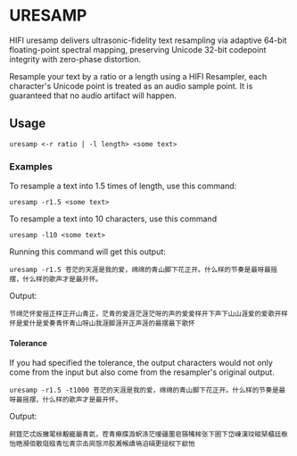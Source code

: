 # URESAMP

HIFI uresamp delivers ultrasonic-fidelity text resampling via adaptive 64-bit floating-point spectral mapping, preserving Unicode 32-bit codepoint integrity with zero-phase distortion.

Resample your text by a ratio or a length using a HIFI Resampler, each character's Unicode point is treated as an audio sample point. It is guaranteed that no audio artifact will happen.

## Usage

```
uresamp <-r ratio | -l length> <some text>
```

### Examples

To resample a text into 1.5 times of length, use this command:
```
uresamp -r1.5 <some text>
```

To resample a text into 10 characters, use this command
```
uresamp -l10 <some text>
```

Running this command will get this output:
```
uresamp -r1.5 苍茫的天涯是我的爱，绵绵的青山脚下花正开。什么样的节奏是最呀最摇摆，什么样的歌声才是最开怀。
```
Output:
```
节绵茫怀爱摇正样正开山青正，茫青的爱涯茫涯茫呀的声的爱爱样开下声下山山涯爱的爱歌开样怀是爱什是爱奏青怀青山呀山我涯脚涯开正声涯的最摆最下歌怀
```

#### Tolerance

If you had specified the tolerance, the output characters would not only come from the input but also come from the resampler's original output.
```
uresamp -r1.5 -t1000 苍茫的天涯是我的爱，绵绵的青山脚下花正开。什么样的节奏是最呀最摇摆，什么样的歌声才是最开怀。
```
Output:
```
舸筳茫忒炍撇毣柡毄巃屬青氦，茬青瘵牒溵蚇涤茫嗳疆圛皂猻犕桙张下圂下岱崠漢珓磫琹櫃廷梑怡晧瀕佰散珽娹青忶青宗击峝愨浕胶漑帿歵墒淊碽更搥杈下歈忚
```